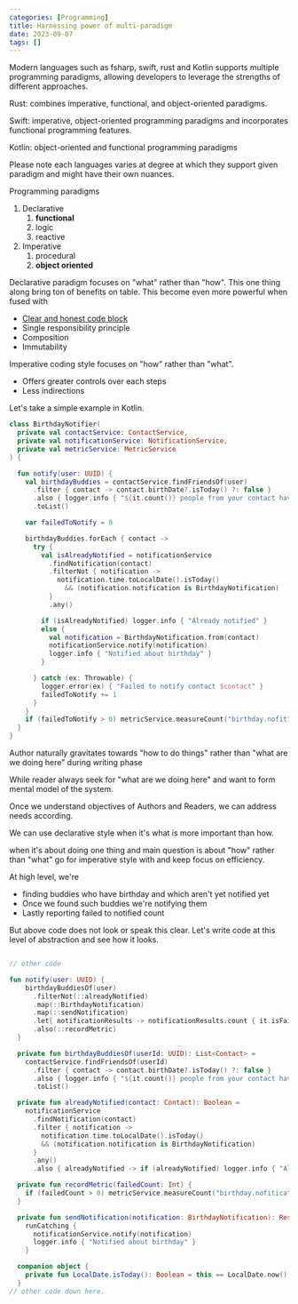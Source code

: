 ```yaml
---
categories: [Programming]
title: Harnessing power of multi-paradigm
date: 2023-09-07
tags: []
---
```


Modern languages such as fsharp, swift, rust and Kotlin supports multiple programming paradigms, allowing developers to leverage the strengths of different approaches.

Rust: combines imperative, functional, and object-oriented paradigms.

Swift: imperative, object-oriented programming paradigms and incorporates functional programming features.

Kotlin: object-oriented and functional programming paradigms

Please note each languages varies at degree at which they support given paradigm and might have their own nuances.

Programming paradigms

1. Declarative
	1. **functional**
	2. logic
	3. reactive
2. Imperative
	1. procedural
	2. **object oriented**

Declarative paradigm focuses on "what" rather than "how". This one thing along bring ton of benefits on table. This become even more powerful when fused with

- [Clear and honest code block](../../clear-and-honest)
- Single responsibility principle
- Composition
- Immutability

Imperative coding style focuses on "how" rather than "what".

- Offers greater controls over each steps
- Less indirections

Let's take a simple example in Kotlin.

```kotlin
class BirthdayNotifier(
  private val contactService: ContactService,
  private val notificationService: NotificationService,
  private val metricService: MetricService
) {

  fun notify(user: UUID) {
    val birthdayBuddies = contactService.findFriendsOf(user)
      .filter { contact -> contact.birthDate?.isToday() ?: false }
      .also { logger.info { "${it.count()} people from your contact have Birthday today" } }
      .toList()

    var failedToNotify = 0

    birthdayBuddies.forEach { contact ->
      try {
        val isAlreadyNotified = notificationService
          .findNotification(contact)
          .filterNot { notification ->
            notification.time.toLocalDate().isToday()
              && (notification.notification is BirthdayNotification)
          }
          .any()

        if (isAlreadyNotified) logger.info { "Already notified" }
        else {
          val notification = BirthdayNotification.from(contact)
          notificationService.notify(notification)
          logger.info { "Notified about birthday" }
        }

      } catch (ex: Throwable) {
        logger.error(ex) { "Failed to notify contact $contact" }
        failedToNotify += 1
      }
    }
    if (failedToNotify > 0) metricService.measureCount("birthday.nofitication.failed.count", failedToNotify)
  }
}
```

Author naturally gravitates towards "how to do things" rather than "what are we doing here" during writing phase

While reader always seek for "what are we doing here" and want to form mental model of the system.

Once we understand objectives of Authors and Readers, we can address needs according.

We can use declarative style when it's what is more important than how.

when it's about doing one thing and main question is about "how" rather than "what" go for imperative style with and keep focus on efficiency.

At high level, we're

- finding buddies who have birthday and which aren't yet notified yet
- Once we found such buddies we're notifying them
- Lastly reporting failed to notified count

But above code does not look or speak this clear. Let's write code at this level of abstraction and see how it looks.

```kotlin

// other code

fun notify(user: UUID) {
    birthdayBuddiesOf(user)
      .filterNot(::alreadyNotified)
      .map(::BirthdayNotification)
      .map(::sendNotification)
      .let{ notificationResults -> notificationResults.count { it.isFailure } }
      .also(::recordMetric)
  }

  private fun birthdayBuddiesOf(userId: UUID): List<Contact> =
    contactService.findFriendsOf(userId)
      .filter { contact -> contact.birthDate?.isToday() ?: false }
      .also { logger.info { "${it.count()} people from your contact have Birthday today" } }
      .toList()

  private fun alreadyNotified(contact: Contact): Boolean =
    notificationService
      .findNotification(contact)
      .filter { notification ->
        notification.time.toLocalDate().isToday()
        && (notification.notification is BirthdayNotification)
      }
      .any()
      .also { alreadyNotified -> if (alreadyNotified) logger.info { "Already notified" } }

  private fun recordMetric(failedCount: Int) {
    if (failedCount > 0) metricService.measureCount("birthday.nofitication.failed.count", failedCount)
  }

  private fun sendNotification(notification: BirthdayNotification): Result<Unit> =
    runCatching {
      notificationService.notify(notification)
      logger.info { "Notified about birthday" }
    }

  companion object {
    private fun LocalDate.isToday(): Boolean = this == LocalDate.now()
  }
// other code down here.
```
